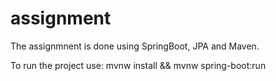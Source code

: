 # assignment
The assignmnent is done using SpringBoot, JPA and Maven.

To run the project use:  mvnw install && mvnw spring-boot:run
